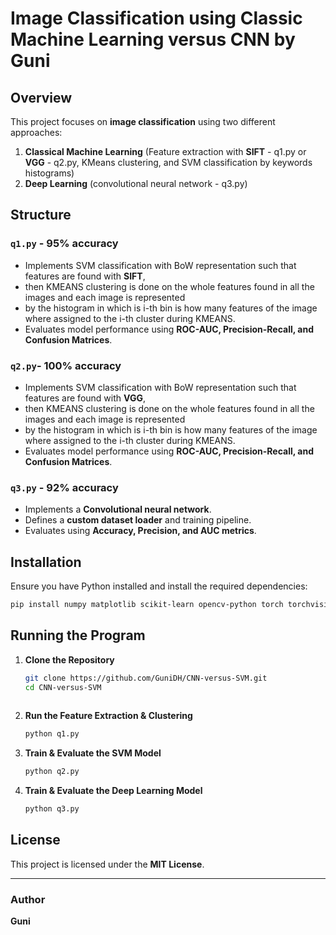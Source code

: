 # Image Classification using Classic Machine Learning versus CNN by Guni

## Overview

This project focuses on **image classification** using two different approaches:
1. **Classical Machine Learning** (Feature extraction with **SIFT** - q1.py or **VGG** - q2.py, KMeans clustering, and SVM classification by keywords histograms)
2. **Deep Learning** (convolutional neural network - q3.py)


## Structure

### `q1.py` - 95% accuracy
- Implements SVM classification with BoW representation such that features are found with **SIFT**,
- then KMEANS clustering is done on the whole features found in all the images and each image is represented
- by the histogram in which is i-th bin is how many features of the image where assigned to the i-th cluster during KMEANS.
- Evaluates model performance using **ROC-AUC, Precision-Recall, and Confusion Matrices**.

### `q2.py`- 100% accuracy
- Implements SVM classification with BoW representation such that features are found with **VGG**,
- then KMEANS clustering is done on the whole features found in all the images and each image is represented
- by the histogram in which is i-th bin is how many features of the image where assigned to the i-th cluster during KMEANS.
- Evaluates model performance using **ROC-AUC, Precision-Recall, and Confusion Matrices**.

### `q3.py` - 92% accuracy
- Implements a **Convolutional neural network**.
- Defines a **custom dataset loader** and training pipeline.
- Evaluates using **Accuracy, Precision, and AUC metrics**.

## Installation

Ensure you have Python installed and install the required dependencies:
```sh
pip install numpy matplotlib scikit-learn opencv-python torch torchvision
```

## Running the Program

1. **Clone the Repository**
   ```sh
   git clone https://github.com/GuniDH/CNN-versus-SVM.git
   cd CNN-versus-SVM
  
   ```
2. **Run the Feature Extraction & Clustering**
   ```sh
   python q1.py
   ```
3. **Train & Evaluate the SVM Model**
   ```sh
   python q2.py
   ```
4. **Train & Evaluate the Deep Learning Model**
   ```sh
   python q3.py
   ```


## License

This project is licensed under the **MIT License**.

---
### Author
**Guni**

